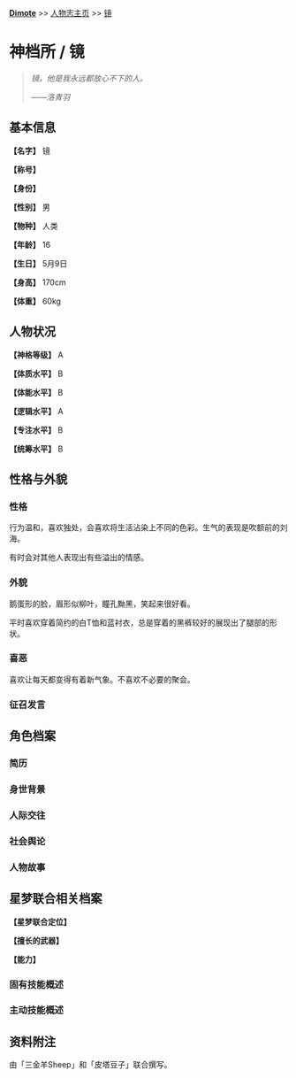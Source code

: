 **[Dimote](https://dimote.top)** >> [人物志主页](index.md) >> [镜](jing.md)

# 神档所 / 镜

> *镜。他是我永远都放心不下的人。*
>
> ——*洛青羽*

## 基本信息

**【名字】** 镜

**【称号】**

**【身份】**

**【性别】** 男

**【物种】** 人类

**【年龄】** 16

**【生日】** 5月9日

**【身高】** 170cm

**【体重】** 60kg

## 人物状况

**【神格等级】** A

**【体质水平】** B

**【体能水平】** B

**【逻辑水平】** A

**【专注水平】** B

**【统筹水平】** B

## 性格与外貌

### 性格

行为温和，喜欢独处，会喜欢将生活沾染上不同的色彩。生气的表现是吹额前的刘海。

有时会对其他人表现出有些溢出的情感。

### 外貌

鹅蛋形的脸，眉形似柳叶，瞳孔黝黑，笑起来很好看。

平时喜欢穿着简约的白T恤和蓝衬衣，总是穿着的黑裤较好的展现出了腿部的形状。

### 喜恶

喜欢让每天都变得有着新气象。不喜欢不必要的聚会。

### 征召发言

## 角色档案

### 简历

### 身世背景

### 人际交往

### 社会舆论

### 人物故事

## 星梦联合相关档案

**【星梦联合定位】**

**【擅长的武器】**

**【能力】**

### 固有技能概述

### 主动技能概述



## 资料附注

由「三金羊Sheep」和「皮塔豆子」联合撰写。
